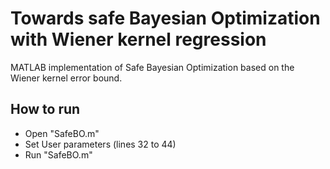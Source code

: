 # Towards safe Bayesian Optimization with Wiener kernel regression

MATLAB implementation of Safe Bayesian Optimization based on the Wiener kernel error bound.

## How to run
- Open "SafeBO.m"
- Set User parameters (lines 32 to 44)
- Run "SafeBO.m"